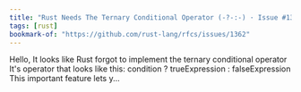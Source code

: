 ```yaml
---
title: "Rust Needs The Ternary Conditional Operator (-?-:-) · Issue #1362 · rust-lang/rfcs"
tags: [rust]
bookmark-of: "https://github.com/rust-lang/rfcs/issues/1362"
---
```

Hello, It looks like Rust forgot to implement the ternary conditional operator It&#39;s operator that looks like this: condition ? trueExpression : falseExpression This important feature lets y...
